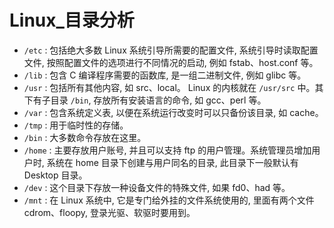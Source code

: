 # Linux_目录分析

<!-- create time: 2016-07-18 23:39:28  -->

<!-- This file is created from $MARBOO_HOME/.media/starts/default.md
本文件由 $MARBOO_HOME/.media/starts/default.md 复制而来 -->

- `/etc` : 包括绝大多数 Linux 系统引导所需要的配置文件, 系统引导时读取配置文件, 按照配置文件的选项进行不同情况的启动, 例如 fstab、host.conf 等。
- `/lib` : 包含 C 编译程序需要的函数库, 是一组二进制文件, 例如 glibc 等。
- `/usr` : 包括所有其他内容, 如 src、local。 Linux 的内核就在 `/usr/src` 中。其下有子目录 `/bin`, 存放所有安装语言的命令, 如 gcc、perl 等。
- `/var` : 包含系统定义表, 以便在系统运行改变时可以只备份该目录, 如 cache。
- `/tmp` : 用于临时性的存储。
- `/bin` : 大多数命令存放在这里。
- `/home` : 主要存放用户账号, 并且可以支持 ftp 的用户管理。系统管理员增加用户时, 系统在 home 目录下创建与用户同名的目录, 此目录下一般默认有 Desktop 目录。
- `/dev` : 这个目录下存放一种设备文件的特殊文件, 如果 fd0、had 等。
- `/mnt` : 在 Linux 系统中, 它是专门给外挂的文件系统使用的, 里面有两个文件 cdrom、floopy, 登录光驱、软驱时要用到。